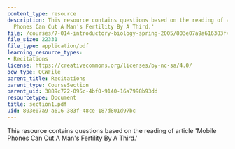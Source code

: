 ```yaml
---
content_type: resource
description: This resource contains questions based on the reading of article 'Mobile
  Phones Can Cut A Man's Fertility By A Third.'
file: /courses/7-014-introductory-biology-spring-2005/803e07a9a616383f48ce187d801d97bc_section1.pdf
file_size: 22331
file_type: application/pdf
learning_resource_types:
- Recitations
license: https://creativecommons.org/licenses/by-nc-sa/4.0/
ocw_type: OCWFile
parent_title: Recitations
parent_type: CourseSection
parent_uid: 3889c722-095c-4bf0-9140-16a7998b93dd
resourcetype: Document
title: section1.pdf
uid: 803e07a9-a616-383f-48ce-187d801d97bc
---
```

This resource contains questions based on the reading of article 'Mobile Phones Can Cut A Man's Fertility By A Third.'